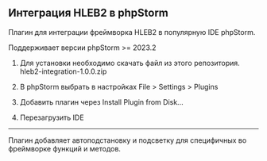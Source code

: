 ## Интеграция HLEB2 в phpStorm

Плагин для интеграции фреймворка HLEB2 в популярную IDE phpStorm.

Поддерживает версии phpStorm >= 2023.2

1) Для установки необходимо скачать файл из этого репозитория. hleb2-integration-1.0.0.zip

2) В phpStorm выбрать в настройках File > Settings > Plugins

3) Добавить плагин через Install Plugin from Disk...

4) Перезагрузить IDE

-----------------------------

Плагин добавляет автоподстановку и подсветку для специфичных во фреймворке функций и методов.